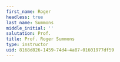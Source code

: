 ```yaml
---
first_name: Roger
headless: true
last_name: Summons
middle_initial: ''
salutation: Prof.
title: Prof. Roger Summons
type: instructor
uid: 8168d826-1459-74d4-4a87-01601977df59
---
```

